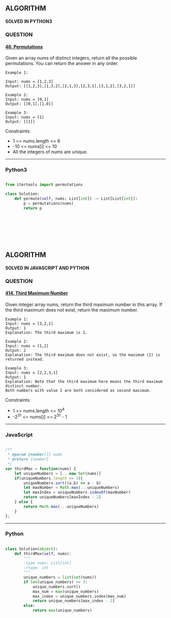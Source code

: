 ## ALGORITHM

#### SOLVED IN PYTHON3
### QUESTION

#### [46. Permutations](https://leetcode.com/problems/permutations/)

Given an array nums of distinct integers, return all the possible permutations. You can return the answer in any order.



```
Example 1:

Input: nums = [1,2,3]
Output: [[1,2,3],[1,3,2],[2,1,3],[2,3,1],[3,1,2],[3,2,1]]

Example 2:
Input: nums = [0,1]
Output: [[0,1],[1,0]]

Example 3:
Input: nums = [1]
Output: [[1]]
```

Constraints:

* 1 <= nums.length <= 6
* -10 <= nums[i] <= 10
* All the integers of nums are unique.

-----

### Python3

```py

from itertools import permutations

class Solution:
    def permute(self, nums: List[int]) -> List[List[int]]:
        p = permutations(nums)
        return p
        
```
<br></br>
<br></br>

## ALGORITHM

#### SOLVED IN JAVASCRIPT AND PYTHON
### QUESTION

#### [414. Third Maximum Number](https://leetcode.com/problems/third-maximum-number/)

Given integer array nums, return the third maximum number in this array. If the third maximum does not exist, return the maximum number.

```
Example 1:
Input: nums = [3,2,1]
Output: 1
Explanation: The third maximum is 1.

Example 2:
Input: nums = [1,2]
Output: 2
Explanation: The third maximum does not exist, so the maximum (2) is returned instead.

Example 3:
Input: nums = [2,2,3,1]
Output: 1
Explanation: Note that the third maximum here means the third maximum distinct number.
Both numbers with value 2 are both considered as second maximum.
```

Constraints:

* 1 <= nums.length <= 10<sup>4</sup>
* -2<sup>31</sup> <= nums[i] <= 2<sup>31</sup> - 1

-----

### JavaScript

```js

/**
 * @param {number[]} nums
 * @return {number}
 */
var thirdMax = function(nums) {
    let uniqueNumbers = [...new Set(nums)]
    if(uniqueNumbers.length >= 3){
        uniqueNumbers.sort((a,b) => a - b)
        let maxNumber = Math.max(...uniqueNumbers)
        let maxIndex = uniqueNumbers.indexOf(maxNumber)
        return uniqueNumbers[maxIndex - 2]
    } else {
        return Math.max(...uniqueNumbers)
    }
};
```

-----

### Python

```py

class Solution(object):
    def thirdMax(self, nums):
        """
        :type nums: List[int]
        :rtype: int
        """
        unique_numbers = list(set(nums))
        if len(unique_numbers) >= 3:
            unique_numbers.sort()
            max_num = max(unique_numbers)
            max_index = unique_numbers.index(max_num)
            return unique_numbers[max_index - 2]
        else:
            return max(unique_numbers)
        
```


